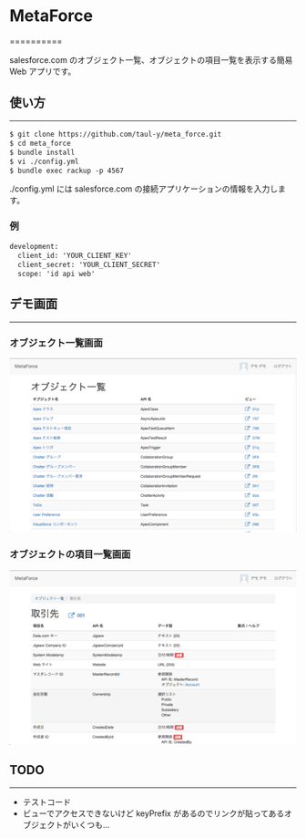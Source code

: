 # MetaForce
==========

salesforce.com のオブジェクト一覧、オブジェクトの項目一覧を表示する簡易 Web アプリです。

## 使い方
------

```
$ git clone https://github.com/taul-y/meta_force.git
$ cd meta_force
$ bundle install
$ vi ./config.yml
$ bundle exec rackup -p 4567
```

./config.yml には salesforce.com の接続アプリケーションの情報を入力します。

### 例

```
development:
  client_id: 'YOUR_CLIENT_KEY'
  client_secret: 'YOUR_CLIENT_SECRET'
  scope: 'id api web'
```

## デモ画面
------

### オブジェクト一覧画面

![オブジェクト一覧画面](demo01_objects.png)

### オブジェクトの項目一覧画面

![オブジェクトの項目一覧画面](demo02_fields.png)

## TODO
------
* テストコード
* ビューでアクセスできないけど keyPrefix があるのでリンクが貼ってあるオブジェクトがいくつも...
